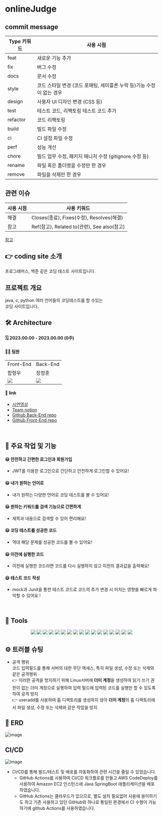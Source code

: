 # onlineJudge

## commit message
|Type 키워드|	사용 시점|
|---|---|
|feat|	새로운 기능 추가|
|fix|	버그 수정|
|docs|	문서 수정|
|style|	코드 스타일 변경 (코드 포매팅, 세미콜론 누락 등)기능 수정이 없는 경우|
|design|	사용자 UI 디자인 변경 (CSS 등)|
|test|	테스트 코드, 리팩토링 테스트 코드 추가|
|refactor|	코드 리팩토링|
|build|	빌드 파일 수정|
|ci|	CI 설정 파일 수정|
|perf|	성능 개선|
|chore|	빌드 업무 수정, 패키지 매니저 수정 (gitignore 수정 등)|
|rename|	파일 혹은 폴더명을 수정만 한 경우|
|remove|	파일을 삭제만 한 경우|

## 관련 이슈
|사용 시점|	사용 키워드|
|---|---|
|해결|	Closes(종료), Fixes(수정), Resolves(해결)|
|참고|	Ref(참고), Related to(관련), See also(참고)|

[참고](https://jane-aeiou.tistory.com/93)


## 👉 coding site 소개
프로그래머스, 백준 같은 코딩 테스트 사이트입니다.

## 프로젝트 개요
java, c, python 여러 언어들의 코딩테스트를 할 수있는
<br>
코딩 사이트입니다.

## 🛠 Architecture


#### 🗓 2023.00.00 - 2023.00.00 (0주)
#### 🙋‍♂️ 팀원

<table>
  <tr>
    <td colspan="1">Front-End</td>
    <td colspan="2">Back-End</td>
  </tr>
  <tr>
    <td>함형우</td>
    <td>장정훈</td>
  </tr>
  <tr>
    <td><img src="https://img.shields.io/badge/React-61DAFB?style=flat-square&logo=React&logoColor=white"/></td>
    <td><img src="https://img.shields.io/badge/Springboot-6DB33F?style=flat-square&logo=Springboot&logoColor=white"/></td>
  </tr>
</table>


#### 🔗 link

- [시연영상]()
- [Team notion]()
- [Github Back-End repo](https://github.com/asbazq/onlineJudge)
- [Github Front-End repo](https://github.com/asbazq/reactapp)
<br>

## 🚀 주요 작업 및 기능
#### 😃 안전하고 간편한 로그인과 회원가입
- JWT를 이용한 로그인으로 간단하고 안전하게 로그인할 수 있어요!
#### 😃 내가 원하는 언어로 
- 내가 원하는 다양한 언어로 코딩 테스트를 볼 수 있어요!
#### 😃 원하는 키워드를 검색 기능으로 간편하게
- 제목과 내용으로 검색할 수 있어 편리해요!
#### 😃 코딩 테스트를 성공한 코드
- 역대 해당 문제를 성공한 코드를 볼 수 있어요!
#### 😃 이전에 실행한 코드 
- 이전에 실행한 코드라면 코드를 다시 실행하지 않고 이전의 결과값을 출력해요!
#### 😃 테스트 코드 작성
- mock과 Junit을 통한 테스트 코드로 코드의 추가 변경 시 미치는 영향을 빠르게 파악할 수 있어요 !


<br>

## 📌 Tools
<div align=center>
<img src="https://img.shields.io/badge/Spring Boot-6DB33F?style=for-the-badge&logo=Spring Boot&logoColor=white">
<img src="https://img.shields.io/badge/Spring Security-6DB33F?style=for-the-badge&logo=Spring Security&logoColor=white">
<img src="https://img.shields.io/badge/Java-007396?style=for-the-badge&logo=Java&logoColor=white">
<img src="https://img.shields.io/badge/JSON Web Tokens-000000?style=for-the-badge&logo=JSON Web Tokens&logoColor=white">
<img src="https://img.shields.io/badge/Gradle-02303A?style=for-the-badge&logo=Gradle&logoColor=white">
<img src="https://img.shields.io/badge/Redis-DC382D?style=for-the-badge&logo=Redis&logoColor=white">
<img src="https://img.shields.io/badge/Sourcetree-0052CC?style=for-the-badge&logo=Sourcetree&logoColor=white">
<img src="https://img.shields.io/badge/Postman-FF6C37?style=for-the-badge&logo=Postman&logoColor=white">
<img src="https://img.shields.io/badge/Slack-4A154B7?style=for-the-badge&logo=Slack&logoColor=white">
<img src="https://img.shields.io/badge/Notion-000000?style=for-the-badge&logo=Notion&logoColor=white">
<img src="https://img.shields.io/badge/AmazonEC2-FF9900?style=for-the-badge&logo=AmazonEC2&logoColor=white">
<img src="https://img.shields.io/badge/MySQL-4479A1?style=for-the-badge&logo=MySQL&logoColor=white">
<img src="https://img.shields.io/badge/Ubuntu-E95420?style=for-the-badge&logo=Ubuntu&logoColor=white">
<img src="https://img.shields.io/badge/Git-F05032?style=for-the-badge&logo=Git&logoColor=white">
<img src="https://img.shields.io/badge/github-181717?style=for-the-badge&logo=github&logoColor=white">
<img src="https://img.shields.io/badge/GitHub Actions-2088FF?style=for-the-badge&logo=GitHub Actions&logoColor=white">
<img src="https://img.shields.io/badge/Amazon S3-569A31?style=for-the-badge&logo=Amazon S3&logoColor=white">

</div>

## ⚙ 트러블 슈팅
- 공격 행위
<br>코드 입력필드를 통해 서버의 대한 무단 액세스, 특히 파일 생성, 수정 또는 삭제와 같은 공격행위
<br>👉 이러한 공격을 방지하기 위해 Linux서버에 **더미 계정**을 생성하여 읽기 쓰기 권한이 없는 더미 계정으로 실행하여 입력 필드에 입력된 코드를 실행만 할 수 있도록 하여 공격 방지
<br>👉 useradd를 사용하여 홈 디렉토리를 생성하지 않아 **더미 계정**의 홈 디렉토리에서 파일 생성, 수정 또는 삭제와 같은 작업을 방지


## 📃 ERD
![image](https://github.com/asbazq/onlineJudge/assets/107836678/652c171a-ee38-4afa-b8e9-1063cdc83512)


## CI/CD
![image](https://github.com/asbazq/onlineJudge/assets/107836678/35936fe3-46bb-4123-a530-25c36f2d41c0)
- CI/CD를 통해 빌드/테스트 및 배포를 자동화하여 관련 시간을 줄일 수 있었습니다.
  - GitHub Actions를 사용하여 CI/CD 워크플로를 만들고 AWS CodeDeploy를 사용하여 Amazon EC2 인스턴스에 Java SpringBoot 애플리케이션을 배포하였습니다.
  - GitHub Actions는 클라우드가 있으므로, 별도 설치 필요없어 사용에 용이하기도 하고 기존 사용하고 있던 GitHub와 하나로 통일된 환경에서 CI 수행이 가능하기에 github Actions를 사용하였습니다.

